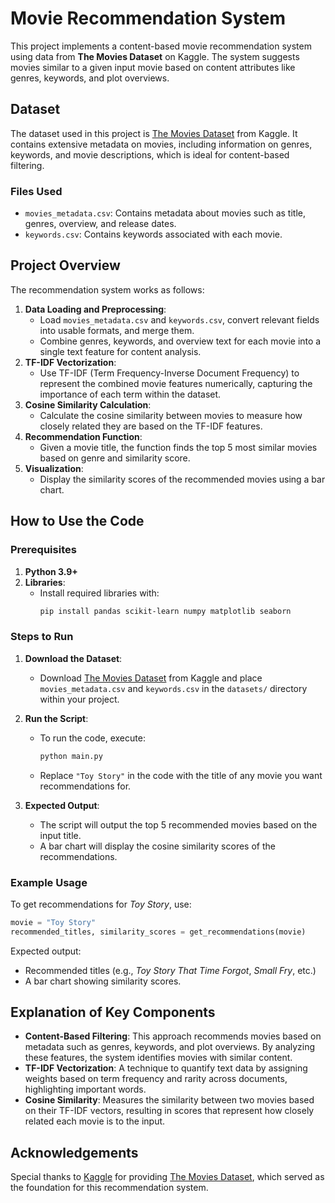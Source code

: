 
# Movie Recommendation System

This project implements a content-based movie recommendation system using data from **The Movies Dataset** on Kaggle. The system suggests movies similar to a given input movie based on content attributes like genres, keywords, and plot overviews.

## Dataset

The dataset used in this project is [The Movies Dataset](https://www.kaggle.com/datasets/rounakbanik/the-movies-dataset) from Kaggle. It contains extensive metadata on movies, including information on genres, keywords, and movie descriptions, which is ideal for content-based filtering.

### Files Used
- `movies_metadata.csv`: Contains metadata about movies such as title, genres, overview, and release dates.
- `keywords.csv`: Contains keywords associated with each movie.

## Project Overview

The recommendation system works as follows:
1. **Data Loading and Preprocessing**: 
   - Load `movies_metadata.csv` and `keywords.csv`, convert relevant fields into usable formats, and merge them.
   - Combine genres, keywords, and overview text for each movie into a single text feature for content analysis.
2. **TF-IDF Vectorization**:
   - Use TF-IDF (Term Frequency-Inverse Document Frequency) to represent the combined movie features numerically, capturing the importance of each term within the dataset.
3. **Cosine Similarity Calculation**:
   - Calculate the cosine similarity between movies to measure how closely related they are based on the TF-IDF features.
4. **Recommendation Function**:
   - Given a movie title, the function finds the top 5 most similar movies based on genre and similarity score.
5. **Visualization**:
   - Display the similarity scores of the recommended movies using a bar chart.

## How to Use the Code

### Prerequisites
1. **Python 3.9+**
2. **Libraries**:
   - Install required libraries with:
     ```bash
     pip install pandas scikit-learn numpy matplotlib seaborn
     ```

### Steps to Run
1. **Download the Dataset**:
   - Download [The Movies Dataset](https://www.kaggle.com/datasets/rounakbanik/the-movies-dataset) from Kaggle and place `movies_metadata.csv` and `keywords.csv` in the `datasets/` directory within your project.

2. **Run the Script**:
   - To run the code, execute:
     ```bash
     python main.py
     ```
   - Replace `"Toy Story"` in the code with the title of any movie you want recommendations for.

3. **Expected Output**:
   - The script will output the top 5 recommended movies based on the input title.
   - A bar chart will display the cosine similarity scores of the recommendations.

### Example Usage

To get recommendations for *Toy Story*, use:
```python
movie = "Toy Story"
recommended_titles, similarity_scores = get_recommendations(movie)
```

Expected output:
- Recommended titles (e.g., *Toy Story That Time Forgot*, *Small Fry*, etc.)
- A bar chart showing similarity scores.

## Explanation of Key Components

- **Content-Based Filtering**: This approach recommends movies based on metadata such as genres, keywords, and plot overviews. By analyzing these features, the system identifies movies with similar content.
- **TF-IDF Vectorization**: A technique to quantify text data by assigning weights based on term frequency and rarity across documents, highlighting important words.
- **Cosine Similarity**: Measures the similarity between two movies based on their TF-IDF vectors, resulting in scores that represent how closely related each movie is to the input.

## Acknowledgements

Special thanks to [Kaggle](https://www.kaggle.com) for providing [The Movies Dataset](https://www.kaggle.com/datasets/rounakbanik/the-movies-dataset), which served as the foundation for this recommendation system.

